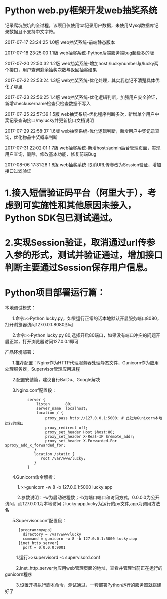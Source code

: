 ﻿
# Python web.py框架开发web抽奖系统


记录爬坑脱坑的全过程，该项目仅使用txt记录用户数据，未使用Mysql数据库记录数据且不支持中文字符。


2017-07-17 23:24:25 1.0版 web抽奖系统-前端静态版本

2017-07-18 23:25:00 1.1版 web抽奖系统-Python后端服务端bug超级多的版

2017-07-20 22:50:32 1.2版 web抽奖系统-增加host:/luckynumber与/lucky两个接口，用户查询剩余抽奖次数与返回抽奖结果

2017-07-22 22:53:24 1.3版 web抽奖系统-优化处理，其实我也记不清楚具体优化了哪里

2017-07-23 22:56:25 1.4版 web抽奖系统-优化逻辑判断，加强用户安全验证，新增checkusername检查只检查数据不写入

2017-07-25 22:57:39 1.5版 web抽奖系统-优化程序判断多次，新增单个用户中奖记录查询接口/mylucky并更新接口文档说明

2017-07-29 22:58:37 1.6版 web抽奖系统-优化逻辑判断，新增用户中奖记录查询，优化物品中奖概率判断

2017-07-31 22:02:01 1.7版 web抽奖系统-新增host:/admin后台管理页面，实现用户查询，删除，修改基本功能，修复前端Bug

2017-08-06 17:31:28 1.8版 web抽奖系统-取消URL传参改为Session验证，增加接口过滤验证


# 1.接入短信验证码平台（阿里大于），考虑到可实施性和其他原因未接入，Python SDK包已测试通过。

# 2.实现Session验证，取消通过url传参入参的形式，测试并验证通过，增加接口判断主要通过Session保存用户信息。



# Python项目部署运行篇：


本地调试模式：

        1.命令>>Python lucky.py，如果运行正常的话本地默认开启服务端口8080，打开浏览器访问127.0.0.1:8080即可
        
        2.命令>>Python lucky.py 80,选择开启80端口，如果没有端口冲突的问题开启正常，打开浏览器访问127.0.0.1即可
                   
                   
产品环境部署：


        1.推荐配置：Nginx作为HTTP代理服务器处理静态文件，Gunicorn作为应用处理服务器，Supervisor管理应用进程
        
        2.配置安装篇，建议自行BaiDu、Google解决
        
        3.Nginx.conf配置段：
        
        
              server {
                  listen       80;
                  server_name  localhost;
                  location / {
                      proxy_pass http://127.0.0.1:5000; # 此处为Gunicorn本地运行的端口
                      proxy_redirect off;
                      proxy_set_header Host $host:80;
                      proxy_set_header X-Real-IP $remote_addr;
                      proxy_set_header X-Forwarded-For $proxy_add_x_forwarded_for;
                 }
                 location /static {
                    root /var/www/lucky;
                 }
              }
             
        
        
              
       4.Gunicorn命令解析：
       
           1.>>gunicorn -w 8 -b 127.0.0.1:5000 lucky:app
            
           2.参数说明：-w为启动进程数；-b为端口端口和访问方式，0.0.0.0为公开访问，而127.0.0.1为本地访问；lucky:app,lucky为运行的py文件,app为调用方法名
            
            
       5.Supervisor.conf配置段：
          
       
          [program:myapp]
            directory = /var/www/lucky
            command = gunicorn -w 8 -b 127.0.0.1:5000 lucky:app
          [inet_http_server]
            port = 0.0.0.0:9001
            
          1.运行>>supervisord -c supervisord.conf
          
          2.inet_http_server为应用web管理页面的地址，查看并管理当前正在运行的gunicorn程序
          
          3.设置开机执行脚本命令，测试通过，一套部署Python运行的服务器就搭建好了
          

    
